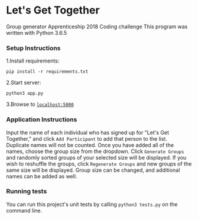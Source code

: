 # Let's Get Together

Group generator
Apprenticeship 2018 Coding challenge
This program was written with Python 3.6.5


### Setup Instructions

1.Install requirements:

`pip install -r requirements.txt`

2.Start server:

`python3 app.py`

3.Browse to [`localhost:5000`](http://127.0.0.1:5000/)   


### Application Instructions

Input the name of each individual who has signed up for "Let's Get Together,"
and click `Add Participant` to add that person to the list.  
Duplicate names will not be counted.  Once you have added all of the names, choose the group size from the dropdown. Click `Generate Groups` and randomly sorted groups of your selected size will be displayed.  If you wish to reshuffle the groups, click `Regenerate Groups` and new groups of the same size will be displayed. Group size can be changed, and additional names can be added as well.  




### Running tests
You can run this project's unit tests by calling `python3 tests.py` on the command line.
